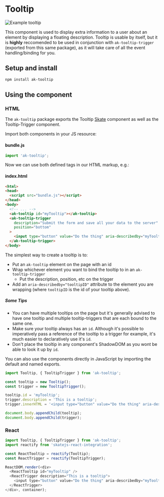 # Tooltip

![Example tooltip](http://i.imgur.com/VbvuNFu.gif?1)

This component is used to display extra information to a user about an element by displaying a
floating description. Tooltip is usable by itself, but it is **highly** reccomended to be used in
conjunction with `ak-tooltip-trigger` (exported from this same package), as it
will take care of all the event handling/binding for you.

## Setup and install

```sh
npm install ak-tooltip
```

## Using the component

### HTML

The `ak-tooltip` package exports the Tooltip [Skate](https://github.com/skatejs/skatejs) component
as well as the Tooltip-Trigger component.

Import both components in your JS resource:

#### bundle.js

```js
import 'ak-tooltip';
```

Now we can use both defined tags in our HTML markup, e.g.:

#### index.html

```html
<html>
<head>
  <script src="bundle.js"></script>
</head>
<body>
  <!-- ... -->
  <ak-tooltip id="myTooltip"></ak-tooltip>
  <ak-tooltip-trigger
    description="Submit the form and save all your data to the server"
    position="bottom"
  >
    <input type="button" value="Do the thing" aria-describedby="myTooltip" />
  </ak-tooltip-trigger>
</body>
```

The simplest way to create a tooltip is to:
* Put an `ak-tooltip` element on the page with an id
* Wrap whichever element you want to bind the tooltip to in an `ak-tooltip-trigger`
  * Put the description, position, etc on the trigger
* Add an `aria-describedby="tooltipID"` attribute to the element you are wrapping (where
`tooltipID` is the id of your tooltip above).

##### Some Tips
* You can have multiple tooltips on the page but it's generally advised to have one tooltip
and multiple tooltip-triggers that are each bound to the same one.
* Make sure your tooltip always has an `id`. Although it's possible to imperatively pass a reference
of the tooltip to a trigger for example, it's much easier to declaratively use it's `id`.
* Don't place the tooltip in any component's ShadowDOM as you wont be able to look it up by `id`.


You can also use the components directly in JavaScript by importing the default and named exports.

```js
import Tooltip, { TooltipTrigger } from 'ak-tooltip';

const tooltip = new Tooltip();
const trigger = new TooltipTrigger();

tooltip.id = 'myTooltip';
trigger.description = 'This is a tooltip';
trigger.innerHTML = '<input type="button" value="Do the thing" aria-describedby="myTooltip" />';

document.body.appendChild(tooltip);
document.body.appendChild(trigger);
```

### React

```js
import Tooltip, { TooltipTrigger } from 'ak-tooltip';
import reactify from 'skatejs-react-integration';

const ReactTooltip = reactify(Tooltip);
const ReactTrigger = reactify(TooltipTrigger);

ReactDOM.render(<div>
  <ReactTooltip id="myTooltip" />
  <ReactTrigger description="This is a tooltip">
    <input type="button" value="Do the thing" aria-describedby="myTooltip" />
  </ReactTrigger>
</div>, container);
```
